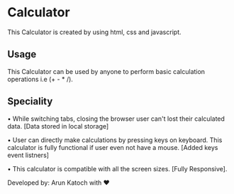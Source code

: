 # Calculator

This Calculator is created by using html, css and javascript.

## Usage

This Calculator can be used by anyone to perform basic calculation operations i.e (+ - * /).



## Speciality

• While switching tabs, closing the browser user can't lost their calculated data. [Data stored in local storage]

• User can directly make calculations by pressing keys on keyboard. This calculator is fully functional if user even not have a mouse. [Added keys event listners]

• This calculator is compatible with all the screen sizes. [Fully Responsive].



Developed by: Arun Katoch with ❤
